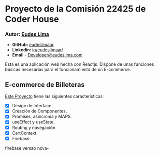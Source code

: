 # Proyecto de la Comisión **22425** de Coder House

### Autor: [Eudes Lima](https://www.eudeslima.com)

- **GitHub:**   [eudeslimaar](https://github.com/eudeslimaar)
- **Linkedin:** [in/eudeslimaar/](https://www.linkedin.com/in/eudeslimaar/)
- **Email**     - Developer@eudeslima.com

Esta es una aplicación web hecha con Reactjs. Dispone de unas funciones básicas necesarias para el funcionamiento de un E-commerce.

## E-commerce de Billeteras 

[Este Proyecto](https://github.com/eudeslimaar/Azure-cueros-shop) tiene las siguientes características:

  - [x] Design de Interface.
  - [x] Creación de Componentes.
  - [x] Promises, asincronia y MAPS.
  - [x] useEffect y useState.
  - [x] Routing y navegación.
  - [x] CartContext.
  - [x] Firebase.

  firebase versao nova-

  
